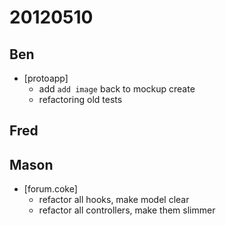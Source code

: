 # 20120510

## Ben
- [protoapp]
    - add `add image` back to mockup create
    - refactoring old tests



## Fred



## Mason
- [forum.coke]
    - refactor all hooks, make model clear
    - refactor all controllers, make them slimmer